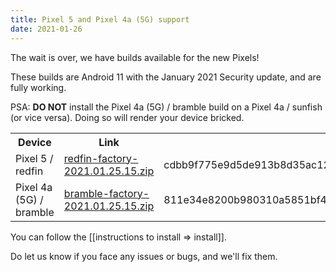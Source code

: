 ```yaml
---
title: Pixel 5 and Pixel 4a (5G) support
date: 2021-01-26
---
```


The wait is over, we have builds available for the new Pixels!

These builds are Android 11 with the January 2021 Security update,
and are fully working.

PSA: **DO NOT** install the Pixel 4a (5G) / bramble build on a Pixel 4a / sunfish (or vice versa). Doing so will render your device bricked.

<table class="table table-striped download">
  <tr><th>Device</th><th>Link</th><th>SHA256</th></tr>
  <tr>
<td>Pixel 5 / redfin</td>
<td><a href="https://release.calyxinstitute.org/redfin-factory-2021.01.25.15.zip">redfin-factory-2021.01.25.15.zip</a></td>
<td>cdbb9f775e9d5de913b8d35ac125e2c564dbf1df2837ca29e2b985387f9ab659</td>
</tr>
<tr>
<td>Pixel 4a (5G) / bramble</td>
<td><a href="https://release.calyxinstitute.org/bramble-factory-2021.01.25.15.zip">bramble-factory-2021.01.25.15.zip</a></td>
<td>811e34e8200b980310a5851bf45c75097ae94642f4a20f9fbc16e0be79c440ae</td>
</tr>
</table>

You can follow the [[instructions to install => install]].

Do let us know if you face any issues or bugs, and we'll fix them.